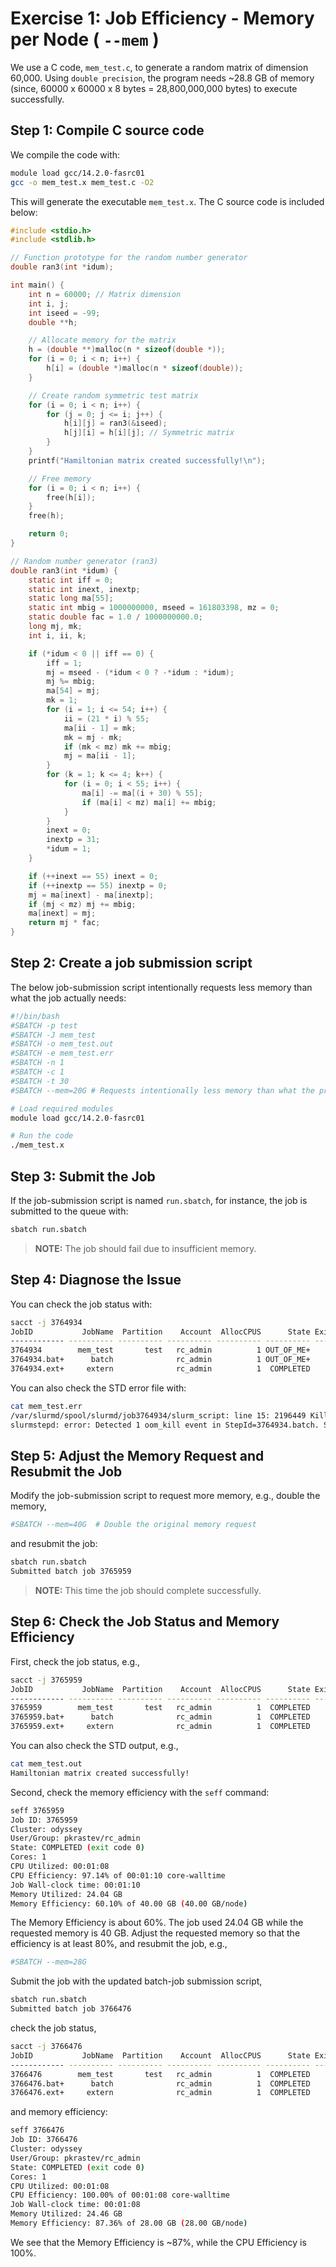 # Exercise 1: Job Efficiency - Memory per Node ( `--mem` )

We use a C code, `mem_test.c`, to generate a random matrix of dimension 60,000. 
Using `double precision`, the program needs ~28.8 GB of memory (since, 
60000 x 60000 x 8 bytes = 28,800,000,000 bytes)  to execute successfully. 

## Step 1: Compile C source code
We compile the code with:

```bash
module load gcc/14.2.0-fasrc01
gcc -o mem_test.x mem_test.c -O2
```

This will generate the executable `mem_test.x`. The C source code is included 
below:

```c
#include <stdio.h>
#include <stdlib.h>

// Function prototype for the random number generator
double ran3(int *idum);

int main() {
    int n = 60000; // Matrix dimension
    int i, j;
    int iseed = -99;
    double **h;

    // Allocate memory for the matrix
    h = (double **)malloc(n * sizeof(double *));
    for (i = 0; i < n; i++) {
        h[i] = (double *)malloc(n * sizeof(double));
    }

    // Create random symmetric test matrix
    for (i = 0; i < n; i++) {
        for (j = 0; j <= i; j++) {
            h[i][j] = ran3(&iseed);
            h[j][i] = h[i][j]; // Symmetric matrix
        }
    }
    printf("Hamiltonian matrix created successfully!\n");

    // Free memory
    for (i = 0; i < n; i++) {
        free(h[i]);
    }
    free(h);

    return 0;
}

// Random number generator (ran3)
double ran3(int *idum) {
    static int iff = 0;
    static int inext, inextp;
    static long ma[55];
    static int mbig = 1000000000, mseed = 161803398, mz = 0;
    static double fac = 1.0 / 1000000000.0;
    long mj, mk;
    int i, ii, k;

    if (*idum < 0 || iff == 0) {
        iff = 1;
        mj = mseed - (*idum < 0 ? -*idum : *idum);
        mj %= mbig;
        ma[54] = mj;
        mk = 1;
        for (i = 1; i <= 54; i++) {
            ii = (21 * i) % 55;
            ma[ii - 1] = mk;
            mk = mj - mk;
            if (mk < mz) mk += mbig;
            mj = ma[ii - 1];
        }
        for (k = 1; k <= 4; k++) {
            for (i = 0; i < 55; i++) {
                ma[i] -= ma[(i + 30) % 55];
                if (ma[i] < mz) ma[i] += mbig;
            }
        }
        inext = 0;
        inextp = 31;
        *idum = 1;
    }

    if (++inext == 55) inext = 0;
    if (++inextp == 55) inextp = 0;
    mj = ma[inext] - ma[inextp];
    if (mj < mz) mj += mbig;
    ma[inext] = mj;
    return mj * fac;
}
```

## Step 2: Create a job submission  script

The below job-submission script intentionally requests less memory than what the job
actually needs:

```bash
#!/bin/bash
#SBATCH -p test
#SBATCH -J mem_test
#SBATCH -o mem_test.out
#SBATCH -e mem_test.err
#SBATCH -n 1
#SBATCH -c 1
#SBATCH -t 30
#SBATCH --mem=20G # Requests intentionally less memory than what the program needs

# Load required modules
module load gcc/14.2.0-fasrc01

# Run the code
./mem_test.x
```

## Step 3: Submit the Job

If the job-submission script is named `run.sbatch`, for instance, the job is submitted
to the queue with:

```bash
sbatch run.sbatch
```
>**NOTE:** The job should fail due to insufficient memory. 

## Step 4: Diagnose the Issue

You can check the job status with:

```bash
sacct -j 3764934
JobID           JobName  Partition    Account  AllocCPUS      State ExitCode 
------------ ---------- ---------- ---------- ---------- ---------- -------- 
3764934        mem_test       test   rc_admin          1 OUT_OF_ME+    0:125 
3764934.bat+      batch              rc_admin          1 OUT_OF_ME+    0:125 
3764934.ext+     extern              rc_admin          1  COMPLETED      0:0
```

You can also check the STD error file with:

```bash
cat mem_test.err 
/var/slurmd/spool/slurmd/job3764934/slurm_script: line 15: 2196449 Killed                  ./mem_test.x
slurmstepd: error: Detected 1 oom_kill event in StepId=3764934.batch. Some of the step tasks have been OOM Killed.
```

## Step 5: Adjust the Memory Request and Resubmit the Job

Modify the job-submission script to request more memory, e.g., double the memory,

```bash
#SBATCH --mem=40G  # Double the original memory request 
```

and resubmit the job:

```bash
sbatch run.sbatch 
Submitted batch job 3765959
```

>**NOTE:** This time the job should complete successfully.

## Step 6: Check the Job Status and Memory Efficiency

First, check the job status, e.g.,
```bash
sacct -j 3765959
JobID           JobName  Partition    Account  AllocCPUS      State ExitCode 
------------ ---------- ---------- ---------- ---------- ---------- -------- 
3765959        mem_test       test   rc_admin          1  COMPLETED      0:0 
3765959.bat+      batch              rc_admin          1  COMPLETED      0:0 
3765959.ext+     extern              rc_admin          1  COMPLETED      0:0 
```
You can also check the STD output, e.g.,

```bash
cat mem_test.out 
Hamiltonian matrix created successfully!
```

Second, check the memory efficiency with the `seff` command:

```bash
seff 3765959
Job ID: 3765959
Cluster: odyssey
User/Group: pkrastev/rc_admin
State: COMPLETED (exit code 0)
Cores: 1
CPU Utilized: 00:01:08
CPU Efficiency: 97.14% of 00:01:10 core-walltime
Job Wall-clock time: 00:01:10
Memory Utilized: 24.04 GB
Memory Efficiency: 60.10% of 40.00 GB (40.00 GB/node)
```

The Memory Efficiency is about 60%. The job used 24.04 GB while the requested memory 
is 40 GB. Adjust the requested memory so that the efficiency
is at least 80%, and resubmit the job, e.g.,

```bash
#SBATCH --mem=28G
```

Submit the job with the updated batch-job submission script,

```bash
sbatch run.sbatch
Submitted batch job 3766476
```

check the job status,

```bash
sacct -j 3766476
JobID           JobName  Partition    Account  AllocCPUS      State ExitCode 
------------ ---------- ---------- ---------- ---------- ---------- -------- 
3766476        mem_test       test   rc_admin          1  COMPLETED      0:0 
3766476.bat+      batch              rc_admin          1  COMPLETED      0:0 
3766476.ext+     extern              rc_admin          1  COMPLETED      0:0 
```

and memory efficiency:

```bash
seff 3766476
Job ID: 3766476
Cluster: odyssey
User/Group: pkrastev/rc_admin
State: COMPLETED (exit code 0)
Cores: 1
CPU Utilized: 00:01:08
CPU Efficiency: 100.00% of 00:01:08 core-walltime
Job Wall-clock time: 00:01:08
Memory Utilized: 24.46 GB
Memory Efficiency: 87.36% of 28.00 GB (28.00 GB/node)
```

We see that the Memory Efficiency is ~87%, while the CPU Efficiency is 100%.
